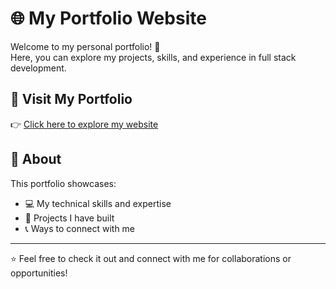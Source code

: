 # 🌐 My Portfolio Website  

Welcome to my personal portfolio! 🚀  
Here, you can explore my projects, skills, and experience in full stack development.  

## 🔗 Visit My Portfolio  
👉 [Click here to explore my website](https://portfolio-website-dusky-six-70.vercel.app/)  

## 📌 About  
This portfolio showcases:  
- 💻 My technical skills and expertise  
- 📂 Projects I have built  
- 📞 Ways to connect with me  

---
⭐ Feel free to check it out and connect with me for collaborations or opportunities!
